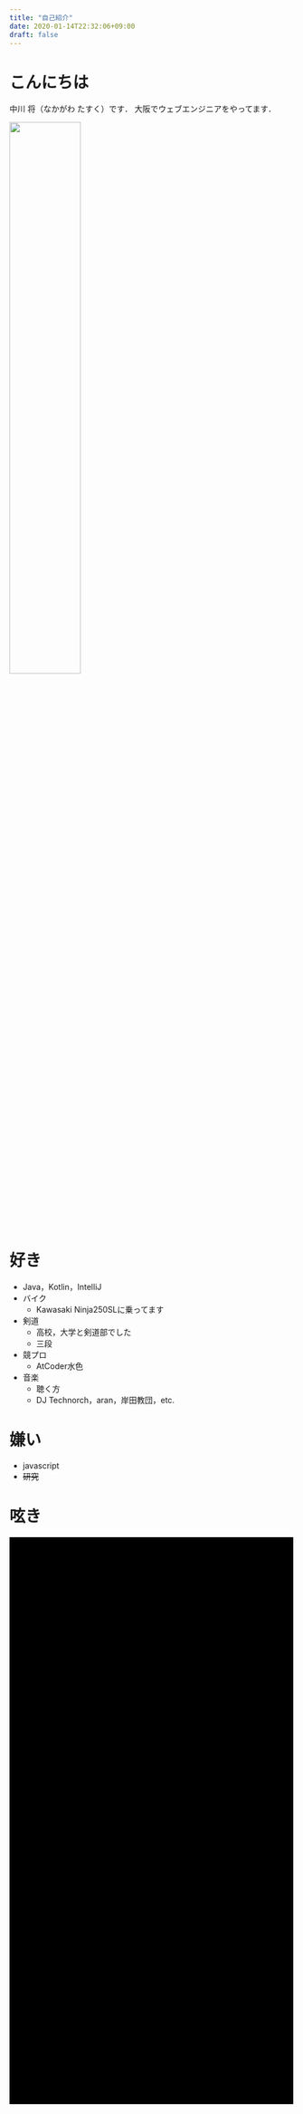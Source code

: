 ```yaml
---
title: "自己紹介"
date: 2020-01-14T22:32:06+09:00
draft: false
---
```


# こんにちは
中川 将（なかがわ たすく）です．
大阪でウェブエンジニアをやってます．

<img src="/img/about.jpg" height="50%" width="50%" >

# 好き
- Java，Kotlin，IntelliJ
- バイク
    - Kawasaki Ninja250SLに乗ってます
- 剣道
    - 高校，大学と剣道部でした
    - 三段
- 競プロ
    - AtCoder水色
- 音楽
    - 聴く方
    - DJ Technorch，aran，岸田教団，etc.

# 嫌い
- javascript
- ~~研究~~

# 呟き

<style type="text/css">
    .box{
		overflow:auto;
		width:500px; height:1000px;
		padding:1px;
		color:#000000;
		background-color:#000000;
		line-height:1.5em;
    }
</style>

<div class="box">
<a class="twitter-timeline" href="https://twitter.com/getupmax?ref_src=twsrc%5Etfw"></a>
<script async src="https://platform.twitter.com/widgets.js" charset="utf-8"></script>
</div>
